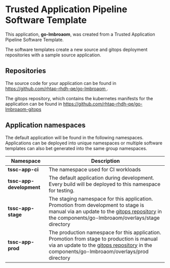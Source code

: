 # Trusted Application Pipeline Software Template

This application, **go-lmbroaom**, was created from a Trusted Application Pipeline Software Template.

The software templates create a new source and gitops deployment repositories with a sample source application. 

## Repositories

The source code for your application can be found in [https://github.com/rhtap-rhdh-qe/go-lmbroaom ](https://github.com/rhtap-rhdh-qe/go-lmbroaom ).
 
The gitops repository, which contains the kubernetes manifests for the application can be found in 
[https://github.com/rhtap-rhdh-qe/go-lmbroaom-gitops ](https://github.com/rhtap-rhdh-qe/go-lmbroaom-gitops ) 

## Application namespaces 

The default application will be found in the following namespaces. Applications can be deployed into unique namespaces or multiple software templates can also bet generated into the same group namespaces.  

|  Namespace   |  Description   |  
| -------- | -------- |
| **tssc-app-ci** | The namespace used for CI workloads |
| **tssc-app-development** | The default application during development. Every build will be deployed to this namespace for testing. |
| **tssc-app-stage** | The staging namespace for this application. Promotion from development to stage is manual via an update to the [gitops repository](https://github.com/rhtap-rhdh-qe/go-lmbroaom-gitops ) in the components/go-lmbroaom/overlays/stage directory |
| **tssc-app-prod** | The production namespace for this application. Promotion from stage to production is manual via an update to the [gitops repository](https://github.com/rhtap-rhdh-qe/go-lmbroaom-gitops ) in the components/go-lmbroaom/overlays/prod directory |